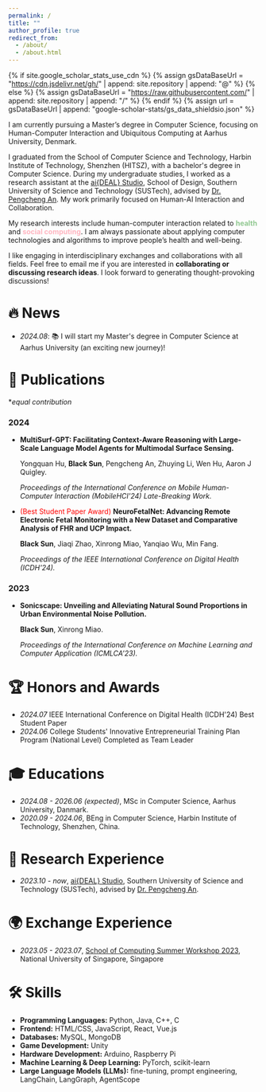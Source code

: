 ```yaml
---
permalink: /
title: ""
author_profile: true
redirect_from:
  - /about/
  - /about.html
---
```


{% if site.google_scholar_stats_use_cdn %}
{% assign gsDataBaseUrl = "https://cdn.jsdelivr.net/gh/" | append: site.repository | append: "@" %}
{% else %}
{% assign gsDataBaseUrl = "https://raw.githubusercontent.com/" | append: site.repository | append: "/" %}
{% endif %}
{% assign url = gsDataBaseUrl | append: "google-scholar-stats/gs_data_shieldsio.json" %}

<span class='anchor' id='about-me'></span>

I am currently pursuing a Master’s degree in Computer Science, focusing on Human-Computer Interaction and Ubiquitous Computing at Aarhus University, Denmark.

I graduated from the School of Computer Science and Technology, Harbin Institute of Technology, Shenzhen (HITSZ), with a bachelor's degree in Computer Science. During my undergraduate studies, I worked as a research assistant at the [ai{DEAL} Studio](https://anpengcheng.cn/about/), School of Design, Southern University of Science and Technology (SUSTech), advised by [Dr. Pengcheng An](https://anpengcheng.cn/about/). My work primarily focused on Human-AI Interaction and Collaboration.

My research interests include human-computer interaction related to <span style="color:rgb(144,200,144)">**health**</span> and <span style="color:lightpink">**social computing**</span>. I am always passionate about applying computer technologies and algorithms to improve people’s health and well-being.

I like engaging in interdisciplinary exchanges and collaborations with all fields. Feel free to email me if you are interested in **collaborating or discussing research ideas**. I look forward to generating thought-provoking discussions!

# 🔥 News

- _2024.08_: 📚 I will start my Master's degree in Computer Science at Aarhus University (an exciting new journey)!

# 📝 Publications

\*_equal contribution_

### 2024

- **MultiSurf-GPT: Facilitating Context-Aware Reasoning with Large-Scale Language Model Agents for Multimodal Surface Sensing.**

  Yongquan Hu, **Black Sun**, Pengcheng An, Zhuying Li, Wen Hu, Aaron J Quigley.

  _Proceedings of the International Conference on Mobile Human-Computer Interaction (MobileHCI'24) Late-Breaking Work._

- <span style="color:red">(Best Student Paper Award)</span> **NeuroFetalNet: Advancing Remote Electronic Fetal Monitoring with a New Dataset and Comparative Analysis of FHR and UCP Impact.**

  **Black Sun**, Jiaqi Zhao, Xinrong Miao, Yanqiao Wu, Min Fang.

  _Proceedings of the IEEE International Conference on Digital Health (ICDH'24)._

### 2023

- **Sonicscape: Unveiling and Alleviating Natural Sound Proportions in Urban Environmental Noise Pollution.**

  **Black Sun**, Xinrong Miao.

  _Proceedings of the International Conference on Machine Learning and Computer Application (ICMLCA'23)._

# 🏆 Honors and Awards

- _2024.07_ IEEE International Conference on Digital Health (ICDH'24) Best Student Paper
- _2024.06_ College Students' Innovative Entrepreneurial Training Plan Program (National Level) Completed as Team Leader

# 🎓 Educations

- _2024.08 - 2026.06 (expected)_, MSc in Computer Science, Aarhus University, Danmark.
- _2020.09 - 2024.06_, BEng in Computer Science, Harbin Institute of Technology, Shenzhen, China.

# 🔬 Research Experience

- _2023.10 - now_, [ai{DEAL} Studio](https://anpengcheng.cn/about/), Southern University of Science and Technology (SUSTech), advised by [Dr. Pengcheng An](https://anpengcheng.cn/about/).

<span class='anchor' id='-exchange'></span>
# 🌍 Exchange Experience

- *2023.05 - 2023.07*, [School of Computing Summer Workshop 2023](https://github.com/BlackThompson/HCI-Hot-Research-Topic-Analysis-and-Modeling), National University of Singapore, Singapore

<span class='anchor' id='-skills'></span>

# 🛠️ Skills

- **Programming Languages:** Python, Java, C++, C
- **Frontend:** HTML/CSS, JavaScript, React, Vue.js
- **Databases:** MySQL, MongoDB
- **Game Development:** Unity
- **Hardware Development:** Arduino, Raspberry Pi
- **Machine Learning & Deep Learning:** PyTorch, scikit-learn
- **Large Language Models (LLMs):** fine-tuning, prompt engineering, LangChain, LangGraph, AgentScope
